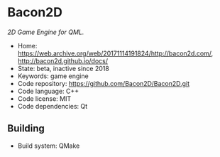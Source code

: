 # Bacon2D

_2D Game Engine for QML._

- Home: https://web.archive.org/web/20171114191824/http://bacon2d.com/, http://bacon2d.github.io/docs/
- State: beta, inactive since 2018
- Keywords: game engine
- Code repository: https://github.com/Bacon2D/Bacon2D.git
- Code language: C++
- Code license: MIT
- Code dependencies: Qt

## Building

- Build system: QMake
